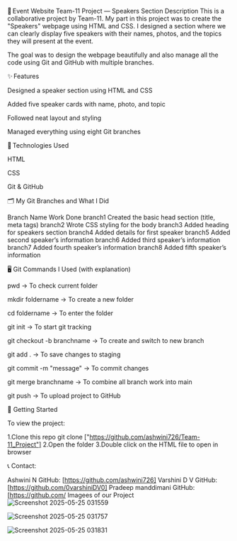 🏅 Event Website
Team-11 Project — Speakers Section
Description
This is a collaborative project by Team-11. My part in this project was to create the "Speakers" webpage using HTML and CSS. 
I designed a section where we can clearly display five speakers with their names, photos, and the topics they will present at the event.

The goal was to design the webpage beautifully and also manage all the code using Git and GitHub with multiple branches.

✨ Features

Designed a speaker section using HTML and CSS

Added five speaker cards with name, photo, and topic

Followed neat layout and styling

Managed everything using eight Git branches

🧰 Technologies Used

HTML

CSS

Git & GitHub

🗂️ My Git Branches and What I Did

Branch Name	Work Done
branch1	Created the basic head section (title, meta tags)
branch2	Wrote CSS styling for the body
branch3	Added heading for speakers section
branch4	Added details for first speaker
branch5	Added second speaker’s information
branch6	Added third speaker’s information
branch7	Added fourth speaker’s information
branch8	Added fifth speaker’s information

🖥️ Git Commands I Used (with explanation)

pwd → To check current folder

mkdir foldername → To create a new folder

cd foldername → To enter the folder

git init → To start git tracking

git checkout -b branchname → To create and switch to new branch

git add . → To save changes to staging

git commit -m "message" → To commit changes

git merge branchname → To combine all branch work into main

git push → To upload project to GitHub

📌 Getting Started

To view the project:

1.Clone this repo
git clone ["https://github.com/ashwini726/Team-11_Project"]
2.Open the folder
3.Double click on the HTML file to open in browser

📞 Contact:

Ashwini N
GitHub: [https://github.com/ashwini726]
Varshini D V
GitHub: [https://github.com/0varshiniDV0]
Pradeep manddimani
GitHub: [https://github.com/
Imagees of our Project
![Screenshot 2025-05-25 031559](https://github.com/user-attachments/assets/04cf5368-ae6d-452f-a614-fb880ea16f7d)

![Screenshot 2025-05-25 031757](https://github.com/user-attachments/assets/1b20df0f-324e-442d-afc8-084fe75c2778)

![Screenshot 2025-05-25 031831](https://github.com/user-attachments/assets/a1ea206d-623c-44b4-ba88-39d12701e1bc)


